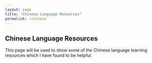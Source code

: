 ```yaml
---
layout: page
title: "Chinese Language Resources"
permalink: /chinese
---
```


## Chinese Language Resources

This page will be used to show some of the Chinese language learning resources which 
I have found to be helpful.
